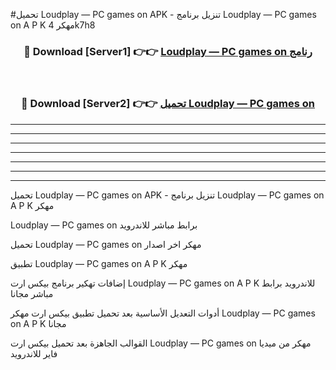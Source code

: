 #تحميل Loudplay — PC games on   APK - تنزيل برنامج Loudplay — PC games on   A P K مهكر 4k7h8 



<div align="center">
<h3>🔴 Download [Server1] 👉👉 <a href="https://apkdownload10.web.app/?title=Loudplay — PC games on  ">Loudplay — PC games on   رنامج</a></h3><br>

<h3>🔴 Download [Server2] 👉👉 <a href="https://apkdownload10.web.app/?title=Loudplay — PC games on  ">تحميل Loudplay — PC games on   </a></h3>
</div>


----------------------------------------------------------

----------------------------------------------------------

----------------------------------------------------------

----------------------------------------------------------

----------------------------------------------------------

----------------------------------------------------------

----------------------------------------------------------

تحميل Loudplay — PC games on   APK - تنزيل برنامج Loudplay — PC games on   A P K مهكر

Loudplay — PC games on   برابط مباشر للاندرويد

تحميل Loudplay — PC games on   مهكر اخر اصدار

تطبيق Loudplay — PC games on   A P K مهكر

إضافات تهكير برنامج بيكس ارت Loudplay — PC games on   A P K للاندرويد برابط مباشر مجانا

أدوات التعديل الأساسية بعد تحميل تطبيق بيكس ارت مهكر Loudplay — PC games on   A P K مجانا

القوالب الجاهزة بعد تحميل بيكس ارت Loudplay — PC games on   مهكر من ميديا فاير للاندرويد


